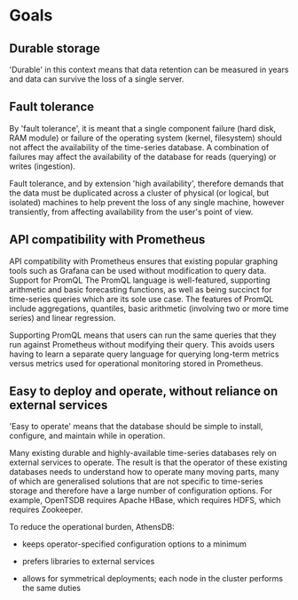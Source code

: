 # Goals

## Durable storage

'Durable' in this context means that data retention can be measured in years
and data can survive the loss of a single server.

## Fault tolerance

By 'fault tolerance', it is meant that a single component failure (hard disk,
RAM module) or failure of the operating system (kernel, filesystem) should not
affect the availability of the time-series database. A combination of failures
may affect the availability of the database for reads (querying) or writes
(ingestion).

Fault tolerance, and by extension 'high availability', therefore demands that
the data must be duplicated across a cluster of physical (or logical, but
isolated) machines to help prevent the loss of any single machine, however
transiently, from affecting availability from the user's point of view.

## API compatibility with Prometheus

API compatibility with Prometheus ensures
that existing popular graphing tools such as Grafana can be used without
modification to query data.  Support for PromQL The PromQL language is
well-featured, supporting arithmetic and basic forecasting functions, as well
as being succinct for time-series queries which are its sole use case. The
features of PromQL include aggregations, quantiles, basic arithmetic (involving
two or more time series) and linear regression.

Supporting PromQL means that users can run the same queries that they run
against Prometheus without modifying their query. This avoids users having to
learn a separate query language for querying long-term metrics versus metrics
used for operational monitoring stored in Prometheus.

## Easy to deploy and operate, without reliance on external services

'Easy to operate' means that the database should be simple to install,
configure, and maintain while in operation.

Many existing durable and highly-available time-series databases rely on
external services to operate. The result is that the operator of these existing
databases needs to understand how to operate many moving parts, many of which
are generalised solutions that are not specific to time-series storage and
therefore have a large number of configuration options. For example, OpenTSDB
requires Apache HBase, which requires HDFS, which requires Zookeeper.

To reduce the operational burden, AthensDB:

- keeps operator-specified configuration options to a minimum

- prefers libraries to external services

- allows for symmetrical deployments; each node in the cluster performs the
  same duties

